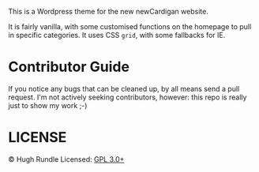 This is a Wordpress theme for the new newCardigan website.

It is fairly vanilla, with some customised functions on the homepage to pull in specific categories. It uses CSS `grid`, with some fallbacks for IE.

# Contributor Guide
If you notice any bugs that can be cleaned up, by all means send a pull request. I'm not actively seeking contributors, however: this repo is really just to show my work ;-)

# LICENSE
&copy; Hugh Rundle
Licensed: [GPL 3.0+](LICENSE)
